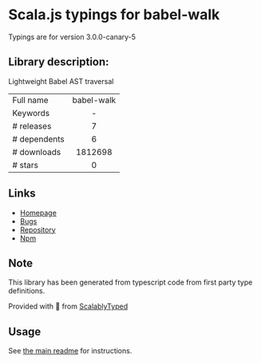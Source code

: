 
# Scala.js typings for babel-walk

Typings are for version 3.0.0-canary-5

## Library description:
Lightweight Babel AST traversal

|                    |                 |
| ------------------ | :-------------: |
| Full name          | babel-walk |
| Keywords           | - |
| # releases         | 7 |
| # dependents       | 6 |
| # downloads        | 1812698 |
| # stars            | 0 |

## Links
- [Homepage](https://github.com/pugjs/babel-walk#readme)
- [Bugs](https://github.com/pugjs/babel-walk/issues)
- [Repository](https://github.com/pugjs/babel-walk)
- [Npm](https://www.npmjs.com/package/babel-walk)
    


## Note
This library has been generated from typescript code from first party type definitions.

Provided with :purple_heart: from [ScalablyTyped](https://github.com/oyvindberg/ScalablyTyped)

## Usage
See [the main readme](../../readme.md) for instructions.


